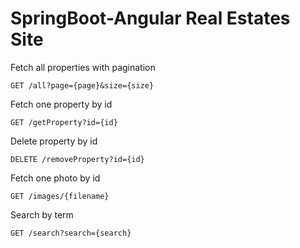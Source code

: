 # SpringBoot-Angular Real Estates Site


Fetch all properties with pagination
```
GET /all?page={page}&size={size}
```
Fetch one property by id
```
GET /getProperty?id={id}
```
Delete property by id
```
DELETE /removeProperty?id={id}
```
Fetch one photo by id
```
GET /images/{filename}
```
Search by term
```
GET /search?search={search}

